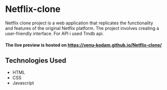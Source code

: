 # Netflix-clone
Netflix clone project is a web application that replicates the functionality and features of the original Netflix platform. The project involves creating a user-friendly interface. For API i used Tmdb api.

#### The live preview is hosted on https://venu-kodam.github.io/Netflix-clone/
## Technologies Used
* HTML
* CSS
* Javascript
